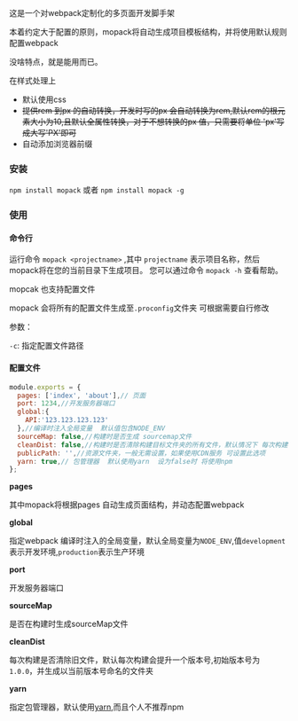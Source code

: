 这是一个对webpack定制化的多页面开发脚手架

本着约定大于配置的原则，mopack将自动生成项目模板结构，并将使用默认规则配置webpack

没啥特点，就是能用而已。



在样式处理上
 - 默认使用css
 - ~~提供rem 到px 的自动转换，开发时写的px 会自动转换为rem,默认rem的根元素大小为10,且默认全属性转换，对于不想转换的px 值，只需要将单位 'px'写成大写'PX'即可~~
 - 自动添加浏览器前缀

### 安装

`npm install mopack` 或者 `npm install mopack -g`

### 使用

#### 命令行
运行命令 
`mopack <projectname>` ,其中 `projectname` 表示项目名称，然后mopack将在您的当前目录下生成项目。
您可以通过命令 `mopack -h` 查看帮助。

mopcak 也支持配置文件

mopack 会将所有的配置文件生成至`.proconfig`文件夹 可根据需要自行修改

参数：

`-c`: 指定配置文件路径


#### 配置文件

```javascript
module.exports = {
  pages: ['index', 'about'],// 页面
  port: 1234,//开发服务器端口
  global:{
    API:'123.123.123.123'
  },//编译时注入全局变量  默认值包含NODE_ENV
  sourceMap: false,//构建时是否生成 sourcemap文件
  cleanDist: false,//构建时是否清除构建目标文件夹的所有文件，默认情况下 每次构建都会自动生成以当前版本号命名的文件夹
  publicPath: '',//资源文件夹，一般无需设置，如果使用CDN服务 可设置此选项
  yarn: true,// 包管理器  默认使用yarn  设为false时 将使用npm
};


```
**pages**

其中mopack将根据pages 自动生成页面结构，并动态配置webpack

**global**

指定webpack 编译时注入的全局变量，默认全局变量为`NODE_ENV`,值`development`表示开发环境,`production`表示生产环境

**port**

开发服务器端口

**sourceMap**

是否在构建时生成sourceMap文件

**cleanDist**

每次构建是否清除旧文件，默认每次构建会提升一个版本号,初始版本号为 `1.0.0`，并生成以当前版本号命名的文件夹

**yarn**

指定包管理器，默认使用[yarn](https://yarnpkg.com/zh-Hans/),而且个人不推荐npm

